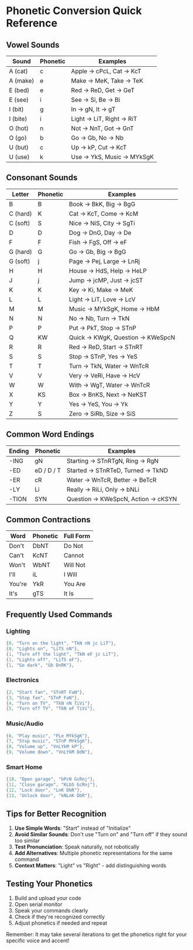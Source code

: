 # Phonetic Conversion Quick Reference

## Vowel Sounds

| Sound | Phonetic | Examples |
|-------|----------|----------|
| A (cat) | c | Apple → cPcL, Cat → KcT |
| A (make) | e | Make → MeK, Take → TeK |
| E (bed) | e | Red → ReD, Get → GeT |
| E (see) | i | See → Si, Be → Bi |
| I (bit) | g | In → gN, It → gT |
| I (bite) | i | Light → LiT, Right → RiT |
| O (hot) | n | Not → NnT, Got → GnT |
| O (go) | b | Go → Gb, No → Nb |
| U (but) | c | Up → kP, Cut → KcT |
| U (use) | k | Use → YkS, Music → MYkSgK |

## Consonant Sounds

| Letter | Phonetic | Examples |
|--------|----------|----------|
| B | B | Book → BkK, Big → BgG |
| C (hard) | K | Cat → KcT, Come → KcM |
| C (soft) | S | Nice → NiS, City → SgTi |
| D | D | Dog → DnG, Day → De |
| F | F | Fish → FgS, Off → eF |
| G (hard) | G | Go → Gb, Big → BgG |
| G (soft) | j | Page → Pej, Large → LnRj |
| H | H | House → HdS, Help → HeLP |
| J | j | Jump → jcMP, Just → jcST |
| K | K | Key → Ki, Make → MeK |
| L | L | Light → LiT, Love → LcV |
| M | M | Music → MYkSgK, Home → HbM |
| N | N | No → Nb, Turn → TkN |
| P | P | Put → PkT, Stop → STnP |
| Q | KW | Quick → KWgK, Question → KWeSpcN |
| R | R | Red → ReD, Start → STnRT |
| S | S | Stop → STnP, Yes → YeS |
| T | T | Turn → TkN, Water → WnTcR |
| V | V | Very → VeRi, Have → HcV |
| W | W | With → WgT, Water → WnTcR |
| X | KS | Box → BnKS, Next → NeKST |
| Y | Y | Yes → YeS, You → Yk |
| Z | S | Zero → SiRb, Size → SiS |

## Common Word Endings

| Ending | Phonetic | Examples |
|--------|----------|----------|
| -ING | gN | Starting → STnRTgN, Ring → RgN |
| -ED | eD / D / T | Started → STnRTeD, Turned → TkND |
| -ER | cR | Water → WnTcR, Better → BeTcR |
| -LY | Li | Really → RiLi, Only → bNLi |
| -TION | SYN | Question → KWeSpcN, Action → cKSYN |

## Common Contractions

| Word | Phonetic | Full Form |
|------|----------|-----------|
| Don't | DbNT | Do Not |
| Can't | KcNT | Cannot |
| Won't | WbNT | Will Not |
| I'll | iL | I Will |
| You're | YkR | You Are |
| It's | gTS | It Is |

## Frequently Used Commands

### Lighting
```cpp
{0, "Turn on the light", "TkN nN jc LiT"},
{0, "Lights on", "LiTS nN"},
{1, "Turn off the light", "TkN eF jc LiT"},
{1, "Lights off", "LiTS eF"},
{1, "Go dark", "Gb DnRK"},
```

### Electronics
```cpp
{2, "Start fan", "STnRT FaN"},
{3, "Stop fan", "STnP FaN"},
{4, "Turn on TV", "TkN nN TiVi"},
{5, "Turn off TV", "TkN eF TiVi"},
```

### Music/Audio
```cpp
{6, "Play music", "PLe MYkSgK"},
{7, "Stop music", "STnP MYkSgK"},
{8, "Volume up", "VnLYkM kP"},
{9, "Volume down", "VnLYkM DdN"},
```

### Smart Home
```cpp
{10, "Open garage", "bPcN GcRnj"},
{11, "Close garage", "KLbS GcRnj"},
{12, "Lock door", "LnK DbR"},
{13, "Unlock door", "kNLnK DbR"},
```

## Tips for Better Recognition

1. **Use Simple Words**: "Start" instead of "Initialize"
2. **Avoid Similar Sounds**: Don't use "Turn on" and "Turn off" if they sound too similar
3. **Test Pronunciation**: Speak naturally, not robotically
4. **Add Alternatives**: Multiple phonetic representations for the same command
5. **Context Matters**: "Light" vs "Right" - add distinguishing words

## Testing Your Phonetics

1. Build and upload your code
2. Open serial monitor
3. Speak your commands clearly
4. Check if they're recognized correctly
5. Adjust phonetics if needed and repeat

Remember: It may take several iterations to get the phonetics right for your specific voice and accent!
